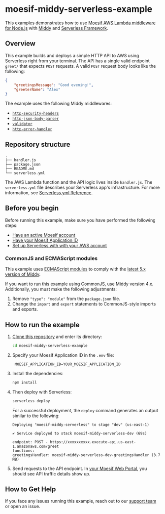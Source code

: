 # moesif-middy-serverless-example
This examples demonstrates how to use [Moesif AWS Lambda middleware for Node.js](https://www.moesif.com/docs/server-integration/aws-lambda-nodejs/) with [Middy](https://www.moesif.com/docs/server-integration/aws-lambda-nodejs/) and [Serverless Framework](https://serverless.com).

## Overview
This example builds and deploys a simple HTTP API to AWS using Serverless right from your terminal. The API has a single valid endpoint `greet/` that expects `POST` requests. A valid `POST` request body looks like the following:

```json
{
    "greetingsMessage": "Good evening!",
    "greeterName": "Alex"
}
```

The example uses the following Middy middlewares:

- [`http-security-headers`](https://middy.js.org/docs/middlewares/http-security-headers)
- [`http-json-body-parser`](https://middy.js.org/docs/middlewares/http-json-body-parser)
- [`validator`](https://middy.js.org/docs/middlewares/http-json-body-parser)
- [`http-error-handler`](https://middy.js.org/docs/middlewares/http-error-handler)


## Repository structure

```
.
├── handler.js
├── package.json
├── README.md
└── serverless.yml
```

The AWS Lambda function and the API logic lives inside `handler.js`. The `serverless.yml` file describes your  Serverless app's infrastructure. For more information, see [Serverless.yml Reference](https://www.serverless.com/framework/docs/providers/aws/guide/serverless.yml).

## Before you begin
Before running this example, make sure you have performed the following steps:

- [Have an active Moesif account](https://moesif.com/wrap)
- [Have your Moesif Application ID](https://www.moesif.com/docs/server-integration/aws-lambda-nodejs/#get-your-moesif-application-id#get-your-moesif-application-id)
- [Set up Serverless with with your AWS account](https://www.serverless.com/framework/docs/getting-started)

### CommonJS and ECMAScript modules
This example uses [ECMAScript modules](https://nodejs.org/api/esm.html#modules-ecmascript-modules) to comply with the [latest 5.x version of Middy](https://middy.js.org/docs/upgrade/4-5/). 

If you want to run this example using CommonJS, use Middy version 4.x. Additionally, you must make the following adjustments:

1. Remove `"type": "module"` from the `package.json` file.
2. Change the `import` and `export` statements to CommonJS-style imports and exports.

## How to run the example
1. [Clone this repository](https://docs.github.com/en/repositories/creating-and-managing-repositories/cloning-a-repository) and enter its directory:
    ```sh
    cd moesif-middy-serverless-example
    ```
2. Specify your Moesif Application ID in the `.env` file:
    ```env
     MOESIF_APPLICATION_ID=YOUR_MOESIF_APPLICATION_ID
    ```
3. Install the dependencies:
    ```sh
    npm install
    ```
4. Then deploy with Serverless:
    ```sh
    serverless deploy
    ```

    For a successful deployment, the `deploy` command generates an output similar to the following:

    ```
    Deploying "moesif-middy-serverless" to stage "dev" (us-east-1)

    ✔ Service deployed to stack moesif-middy-serverless-dev (69s)

    endpoint: POST - https://xxxxxxxxxx.execute-api.us-east-1.amazonaws.com/greet
    functions:
    greetingsHandler: moesif-middy-serverless-dev-greetingsHandler (3.7 MB)
    ```
5. Send requests to the API endpoint. In [your Moesif Web Portal](https://moesif.com/wrap), you should see API traffic details show up.

## How to Get Help
If you face any issues running this example, reach out to our [support team](mailto:support@moesif.com) or open an issue.
